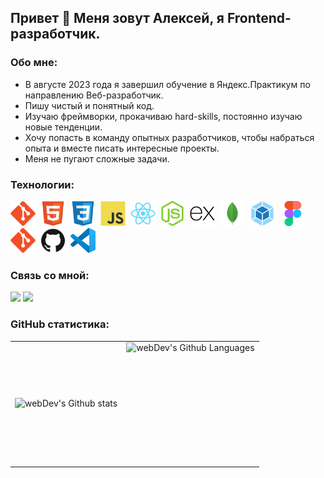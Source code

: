## Привет 👋 Меня зовут Алексей, я  Frontend-разработчик.

### Обо мне:
* В августе 2023 года я завершил обучение в Яндекс.Практикум по направлению Веб-разработчик.
* Пишу чистый и понятный код.
* Изучаю фреймворки, прокачиваю hard-skills, постоянно изучаю новые тенденции.
* Хочу попасть в команду опытных разработчиков, чтобы набраться опыта и вместе писать интересные проекты.
* Меня не пугают сложные задачи.

### Технологии:
<div>
  <img src="https://github.com/devicons/devicon/blob/master/icons/git/git-original.svg" title="git" alt="git" width="40" height="40"/>&nbsp;
  <img src="https://github.com/devicons/devicon/blob/master/icons/html5/html5-original.svg" title="html" alt="html" width="40" height="40"/>&nbsp;
  <img src="https://github.com/devicons/devicon/blob/master/icons/css3/css3-original.svg" title="css" alt="css" width="40" height="40"/>&nbsp;
  <img src="https://github.com/devicons/devicon/blob/master/icons/javascript/javascript-original.svg" title="javascript" alt="javascript" width="40" height="40"/>&nbsp;
  <img src="https://github.com/devicons/devicon/blob/master/icons/react/react-original.svg" title="reactjs" alt="reactjs" width="40" height="40"/>&nbsp;
  <img src="https://github.com/devicons/devicon/blob/master/icons/nodejs/nodejs-original.svg" title="nodejs" alt="nodejs" width="40" height="40"/>&nbsp;
  <img src="https://github.com/devicons/devicon/blob/master/icons/express/express-original.svg" title="express" alt="express" width="40" height="40"/>&nbsp;
  <img src="https://github.com/devicons/devicon/blob/master/icons/mongodb/mongodb-original.svg" title="mongodb" alt="mongodb" width="40" height="40"/>&nbsp;
  <img src="https://github.com/devicons/devicon/blob/master/icons/webpack/webpack-original.svg" title="webpack" alt="webpack" width="40" height="40"/>&nbsp;
  <img src="https://github.com/devicons/devicon/blob/master/icons/figma/figma-original.svg" title="figma" alt="figma" width="40" height="40"/>&nbsp;
  <img src="https://github.com/devicons/devicon/blob/master/icons/git/git-original.svg" title="git" alt="git" width="40" height="40"/>&nbsp;
  <img src="https://github.com/devicons/devicon/blob/master/icons/github/github-original.svg" title="github" alt="github" width="40" height="40"/>&nbsp;
  <img src="https://github.com/devicons/devicon/blob/master/icons/vscode/vscode-original.svg" title="vscode" alt="vscode" width="40" height="40"/>&nbsp;
</div>

### Связь со мной:
<a href="https://t.me/Keel_Hauled" target="_blank"><img src="https://img.shields.io/badge/Telegram-26A5E4?style=for-the-badge&logo=Telegram&logoColor=white"/></a>
<a href="mailto:nub24@rambler.ru" target="_blank"><img src="https://img.shields.io/badge/Gmail-EA4335?style=for-the-badge&logo=Gmail&logoColor=white"/></a>

### GitHub статистика:
<table>
  <tr>
    <td>
      <img align="left" src="https://streak-stats.demolab.com?user=MarkRND&theme=dark&background=000000" alt="webDev's Github stats" />
    </td>
    <td>
      <img height="195px" align="right" alt="webDev's Github Languages" src="https://github-readme-stats-sigma-five.vercel.app/api/top-langs/?username=MarkRND&layout=compact&theme=vision-friendly-dark" />
    </td>
  </tr>
</table>